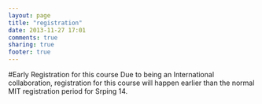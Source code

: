 ```yaml
---
layout: page
title: "registration"
date: 2013-11-27 17:01
comments: true
sharing: true
footer: true
---
```


#Early Registration for this course
Due to being an International collaboration, registration for this course will happen earlier than the normal MIT registration period for Srping 14.
